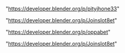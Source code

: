 "https://developer.blender.org/p/pityjhone33"

"https://developer.blender.org/p/Joinslot8et"

 
"https://developer.blender.org/p/oppabet"


"https://developer.blender.org/p/Joinslot8et"


 
